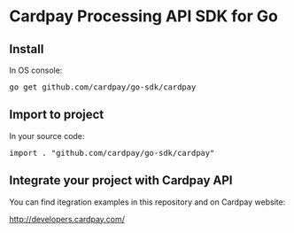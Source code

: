 # Cardpay Processing API SDK for Go

## Install

In OS console:
<pre>go get github.com/cardpay/go-sdk/cardpay
</pre>

## Import to project

In your source code:
<pre>import . "github.com/cardpay/go-sdk/cardpay"
</pre>

## Integrate your project with Cardpay API

You can find itegration examples in this repository and on Cardpay website:

http://developers.cardpay.com/

